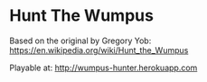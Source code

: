 # Hunt The Wumpus

Based on the original by Gregory Yob: https://en.wikipedia.org/wiki/Hunt_the_Wumpus

Playable at: http://wumpus-hunter.herokuapp.com